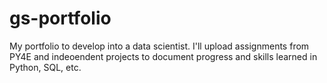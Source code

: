 # gs-portfolio
My portfolio to develop into a data scientist. I'll upload assignments from PY4E and indeoendent projects to document progress and skills learned in Python, SQL, etc.

